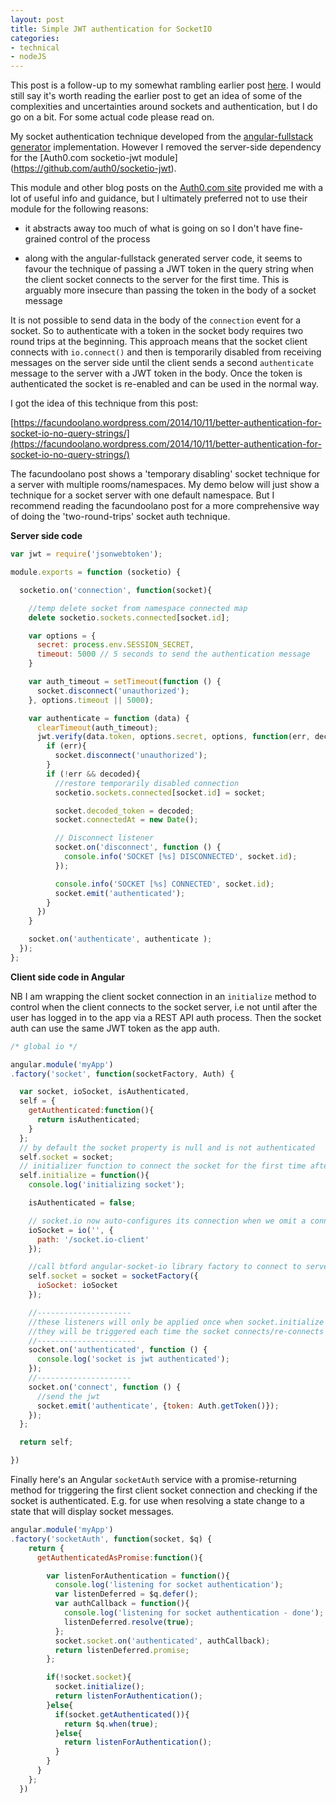 ```yaml
---
layout: post
title: Simple JWT authentication for SocketIO
categories:
- technical
- nodeJS
---
```


This post is a follow-up to my somewhat rambling earlier post [here](/technical/nodejs/Understanding-JWT-authentication-with-SocketIO). I would still say it's worth reading the earlier post to get an idea of some of the complexities and uncertainties around sockets and authentication, but I do go on a  bit. For some actual code please read on.

My socket authentication technique developed from the [angular-fullstack generator](https://github.com/DaftMonk/generator-angular-fullstack) implementation. However I removed the server-side dependency for the [Auth0.com socketio-jwt module] (https://github.com/auth0/socketio-jwt).

This module and other blog posts on the [Auth0.com site](https://auth0.com/) provided me with a lot of useful info and guidance, but I ultimately preferred not to use their module for the following reasons:

 * it abstracts away too much of what is going on so I don't have fine-grained control of the process

 * along with the angular-fullstack generated server code, it seems to favour the technique of passing a JWT token in the query string when the client socket connects to the server for the first time. This is arguably more insecure than passing the token in the body of a socket message


It is not possible to send data in the body of the `connection` event for a socket. So to authenticate with a token in the socket body requires two round trips at the beginning. This approach means that the socket client connects with `io.connect()` and then is temporarily disabled from receiving messages on the server side until the client sends a second `authenticate`  message to the server with a JWT token in the body. Once the token is authenticated the socket is re-enabled and can be used in the normal way.

I got the idea of this technique from this post:

[https://facundoolano.wordpress.com/2014/10/11/better-authentication-for-socket-io-no-query-strings/](https://facundoolano.wordpress.com/2014/10/11/better-authentication-for-socket-io-no-query-strings/)

The facundoolano post shows a 'temporary disabling' socket technique for a server with multiple rooms/namespaces. My demo below will just show a technique for a socket server with one default namespace. But I recommend reading the facundoolano post for a more comprehensive way of doing the 'two-round-trips' socket auth technique.

**Server side code**

```javascript
var jwt = require('jsonwebtoken');

module.exports = function (socketio) {

  socketio.on('connection', function(socket){

    //temp delete socket from namespace connected map
    delete socketio.sockets.connected[socket.id];

    var options = {
      secret: process.env.SESSION_SECRET,
      timeout: 5000 // 5 seconds to send the authentication message
    }

    var auth_timeout = setTimeout(function () {
      socket.disconnect('unauthorized');
    }, options.timeout || 5000);

    var authenticate = function (data) {
      clearTimeout(auth_timeout);
      jwt.verify(data.token, options.secret, options, function(err, decoded) {
        if (err){
          socket.disconnect('unauthorized');
        }
        if (!err && decoded){
          //restore temporarily disabled connection
          socketio.sockets.connected[socket.id] = socket;

          socket.decoded_token = decoded;
          socket.connectedAt = new Date();

          // Disconnect listener
          socket.on('disconnect', function () {
            console.info('SOCKET [%s] DISCONNECTED', socket.id);
          });

          console.info('SOCKET [%s] CONNECTED', socket.id);
          socket.emit('authenticated');
        }
      })
    }

    socket.on('authenticate', authenticate );
  });
};
```

**Client side code in Angular**

NB I am wrapping the client socket connection in an `initialize` method to control when the client connects to the socket server, i.e not until after the user has logged in to the app via a REST API auth process. Then the socket auth can use the same JWT token as the app auth.

```javascript
/* global io */

angular.module('myApp')
.factory('socket', function(socketFactory, Auth) {

  var socket, ioSocket, isAuthenticated,
  self = {
    getAuthenticated:function(){
      return isAuthenticated;
    }
  };
  // by default the socket property is null and is not authenticated
  self.socket = socket;
  // initializer function to connect the socket for the first time after logging in to the app
  self.initialize = function(){
    console.log('initializing socket');

    isAuthenticated = false;

    // socket.io now auto-configures its connection when we omit a connection url
    ioSocket = io('', {
      path: '/socket.io-client'
    });

    //call btford angular-socket-io library factory to connect to server at this point
    self.socket = socket = socketFactory({
      ioSocket: ioSocket
    });

    //---------------------
    //these listeners will only be applied once when socket.initialize is called
    //they will be triggered each time the socket connects/re-connects (e.g. when logging out and logging in again)
    //----------------------
    socket.on('authenticated', function () {
      console.log('socket is jwt authenticated');
    });
    //---------------------
    socket.on('connect', function () {
      //send the jwt
      socket.emit('authenticate', {token: Auth.getToken()});
    });
  };

  return self;

})
```

Finally here's an Angular `socketAuth` service with a promise-returning method for triggering the first client socket connection and checking if the socket is authenticated. E.g. for use when resolving a state change to a state that will display socket messages.

```javascript
angular.module('myApp')
.factory('socketAuth', function(socket, $q) {
    return {
      getAuthenticatedAsPromise:function(){

        var listenForAuthentication = function(){
          console.log('listening for socket authentication');
          var listenDeferred = $q.defer();
          var authCallback = function(){
            console.log('listening for socket authentication - done');
            listenDeferred.resolve(true);
          };
          socket.socket.on('authenticated', authCallback);
          return listenDeferred.promise;
        };

        if(!socket.socket){
          socket.initialize();
          return listenForAuthentication();
        }else{
          if(socket.getAuthenticated()){
            return $q.when(true);
          }else{
            return listenForAuthentication();
          }
        }
      }
    };
  })
```
